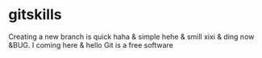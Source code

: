 # gitskills
Creating a new branch is quick haha & simple hehe & smill xixi & ding now &BUG.
I coming here & hello
Git is a free software
